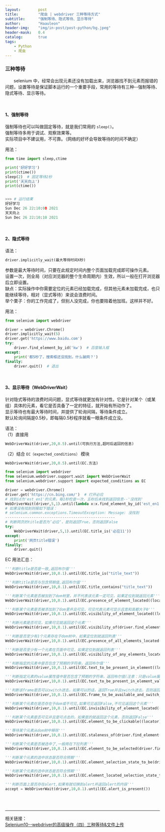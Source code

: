 ```yaml
---
layout:        post
title:         "爬虫 | webdriver 三种等待方式"
subtitle:      "强制等待、隐式等待、显示等待"
author:        "Haauleon"
header-img:    "img/in-post/post-python/bg.jpeg"
header-mask:   0.4
catalog:       true
tags:
    - Python
    - 爬虫
---
```


### 三种等待
&emsp;&emsp;selenium 中，经常会出现元素还没有加载出来，浏览器找不到元素而报错的问题，设置等待是保证脚本运行的一个重要手段，常用的等待有三种--强制等待、隐式等待、显示等待。      

<br>

#### 1、强制等待
强制等待也可以叫做固定等待，就是我们常用的 `sleep()`。     
强制等待多用于调试、观察效果等。     
实际项目中不建议用，不可靠。（网络的好坏会导致等待的时间不确定）     

用法：     
```python
from time import sleep,ctime

print('好好学习')
print(ctime())
sleep(2)  # 固定等待2秒
print('天天向上')
print(ctime())


>>> # 运行结果
好好学习
Sun Dec 26 22:10:08 2021
天天向上
Sun Dec 26 22:10:10 2021
```

<br>

#### 2、隐式等待
语法：    
```python
driver.implicitly_wait(最大等待时间X秒)
```
参数是最大等待时间，只要在此规定时间内整个页面加载完成即可操作元素。     
设置一次，则全局（对应浏览器的整个生命周期内）生效，所以一般在打开浏览器后立即设置。     
缺点：实际操作中你需要定位的元素已经加载完成，但其他元素未加载完成，也只能继续等待，相对（显式等待）来说会浪费时间。     
举个栗子：你的工作完成了，但别人没完成，你也要陪着他加班。这样并不好。     

用法：      
```python
from selenium import webdriver

driver = webdriver.Chrome()
driver.implicitly_wait(5)
driver.get('https://www.baidu.com')
try:
    driver.find_element_by_id('kw')  # 百度输入框
except:
    print('都5秒了，搜索框还没找到，什么破网？')
finally:
    driver.quit()  # 退出
```

<br>

#### 3、显示等待（WebDriverWait）
针对隐式等待的浪费时间问题，显式等待就更加有针对性。它是针对某个（或某组）具体的元素，看它是否具备了一定的特征，就开始有所动作了。     
显示等待也有最大等待时间，并提供了轮询间隔，等待条件成立。     
默认轮询间隔是0.5秒，即每隔0.5秒程序就看一眼条件成立没。    

语法：    
（1）直接用         
```python
WebDriverWait(driver,20,0.5).until(可执行方法,超时后返回的信息)
```
（2）结合 `EC（expected_conditions）` 模块     
```python
WebDriverWait(driver,20,0.5).until(EC.方法)
```

```python
from selenium import webdriver
from selenium.webdriver.support.wait import WebDriverWait
from selenium.webdriver.support import expected_conditions as EC

driver = webdriver.Chrome()
driver.get('https://cn.bing.com/')  # 打开必应
# 找到id为'est_en1'的元素，每1秒检查一次，五秒后未找到返回信息--'没找到'
WebDriverWait(driver,5,1).until(lambda x:x.find_element_by_id('est_en1'),'没找到').click()
# 如果没有找到则报如下错误：
# selenium.common.exceptions.TimeoutException: Message: 没找到
--------------------------------------------------
# 判断网页的title是否为’必应‘，是则返回True，否则返回False
try:
    WebDriverWait(driver,5,1).until(EC.title_is('必应11'))
except:
    print('网页title错误')
finally:
    driver.quit()
```

EC 用法汇总：       
```python
'''判断title是否是一致,返回布尔值'''
WebDriverWait(driver,10,0.1).until(EC.title_is("title_text"))

'''判断title是否与包含预期值,返回布尔值'''
WebDriverWait(driver,10,0.1).until(EC.title_contains("title_text"))

'''判断某个元素是否被加到了dom树里，并不代表该元素一定可见，如果定位到就返回元素'''
WebDriverWait(driver,10,0.1).until(EC.presence_of_element_located((locator)))

'''判断某个元素是否被添加到了dom里并且可见，可见代表元素可显示且宽和高都大于0'''
WebDriverWait(driver,10,0.1).until(EC.visibility_of_element_located((locator)))

'''判断元素是否可见，如果可见就返回这个元素'''
WebDriverWait(driver,10,0.1).until(EC.visibility_of(driver.find_element(locator)))

'''判断是否至少有1个元素存在于dom树中，如果定位到就返回列表'''
WebDriverWait(driver,10,0.1).until(EC.presence_of_all_elements_located((locator)))

'''判断是否至少有一个元素在页面中可见，如果定位到就返回列表'''
WebDriverWait(driver,10,0.1).until(EC.visibility_of_any_elements_located((locator)))

'''判断指定的元素中是否包含了预期的字符串，返回布尔值'''
WebDriverWait(driver,10,0.1).until(EC.text_to_be_present_in_element((locator),'预期的text'))

'''判断指定元素的value属性值中是否包含了预期的字符串，返回布尔值(注意：只是value属性)'''
WebDriverWait(driver,10,0.1).until(EC.text_to_be_present_in_element_value((locator),'预期的text'))

'''判断该frame是否可以switch进去，如果可以的话，返回True并且switch进去，否则返回False'''
WebDriverWait(driver,10,0.1).until(EC.frame_to_be_available_and_switch_to_it(locator))

'''判断某个元素在是否存在于dom或不可见,如果可见返回False,不可见返回这个元素'''
WebDriverWait(driver,10,0.1).until(EC.invisibility_of_element_located((locator)))

'''判断某个元素是否可见并且是可点击的，如果是的就返回这个元素，否则返回False'''
WebDriverWait(driver,10,0.1).until(EC.element_to_be_clickable((locator)))

'''等待某个元素从dom树中移除'''
WebDriverWait(driver,10,0.1).until(EC.staleness_of(driver.find_element(locator)))

'''判断某个元素是否被选中了,一般用在下拉列表'''
WebDriverWait(driver,10,0.1).until(EC.element_to_be_selected(driver.find_element(locator)))

'''判断某个元素的选中状态是否符合预期'''
WebDriverWait(driver,10,0.1).until(EC.element_selection_state_to_be(driver.find_element(locator),True))

'''判断某个元素的选中状态是否符合预期'''
WebDriverWait(driver,10,0.1).until(EC.element_located_selection_state_to_be((locator),True))

'''判断页面上是否存在alert,如果有就切换到alert并返回alert的内容'''
accept = WebDriverWait(driver,10,0.1).until(EC.alert_is_present())
```

<br>
<br>

---

相关链接：    
[Selenium10--webdriver的高级操作（四）三种等待&文件上传](https://zhuanlan.zhihu.com/p/450647425)